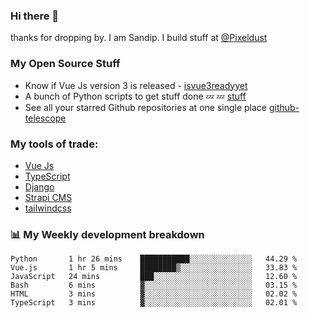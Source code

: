 ### Hi there 👋

thanks for dropping by.
I am Sandip. I build stuff at [@Pixeldust](github.com/pixeldust-in/)

###  **My Open Source Stuff**

 - Know if Vue Js version 3 is released -  [isvue3readyyet](https://github.com/sandiprb/isvue3readyyet)
 - A bunch of Python scripts to get stuff done 💤 💤 [stuff](https://github.com/sandiprb/stuff)
 - See all your starred Github repositories at one single place [github-telescope](https://github.com/sandiprb/github-telescope)



###  **My tools of trade:**
 - [Vue Js](https://github.com/vuejs/vue/)
 - [TypeScript](https://github.com/microsoft/TypeScript)
 - [Django](github.com/django/django)
 - [Strapi CMS](github.com/strapi/strapi)
 - [tailwindcss](https://github.com/tailwindlabs/tailwindcss)


###  📊 **My Weekly development breakdown**
<!--START_SECTION:waka-->

```text
Python       1 hr 26 mins    ███████████░░░░░░░░░░░░░░   44.29 %
Vue.js       1 hr 5 mins     ████████▒░░░░░░░░░░░░░░░░   33.83 %
JavaScript   24 mins         ███░░░░░░░░░░░░░░░░░░░░░░   12.60 %
Bash         6 mins          ▓░░░░░░░░░░░░░░░░░░░░░░░░   03.15 %
HTML         3 mins          ▓░░░░░░░░░░░░░░░░░░░░░░░░   02.02 %
TypeScript   3 mins          ▓░░░░░░░░░░░░░░░░░░░░░░░░   02.01 %
```

<!--END_SECTION:waka-->
